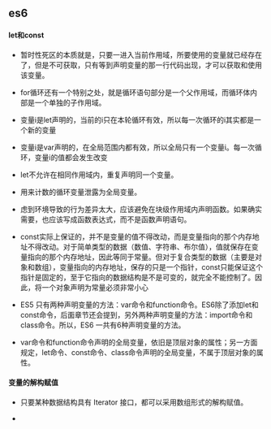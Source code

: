 ## es6
#### let和const

- 暂时性死区的本质就是，只要一进入当前作用域，所要使用的变量就已经存在了，但是不可获取，只有等到声明变量的那一行代码出现，才可以获取和使用该变量。

- for循环还有一个特别之处，就是循环语句部分是一个父作用域，而循环体内部是一个单独的子作用域。
- 变量i是let声明的，当前的i只在本轮循环有效，所以每一次循环的i其实都是一个新的变量

- 变量i是var声明的，在全局范围内都有效，所以全局只有一个变量i。每一次循环，变量i的值都会发生改变

- let不允许在相同作用域内，重复声明同一个变量。

- 用来计数的循环变量泄露为全局变量。

- 虑到环境导致的行为差异太大，应该避免在块级作用域内声明函数。如果确实需要，也应该写成函数表达式，而不是函数声明语句。

- const实际上保证的，并不是变量的值不得改动，而是变量指向的那个内存地址不得改动。对于简单类型的数据（数值、字符串、布尔值），值就保存在变量指向的那个内存地址，因此等同于常量。但对于复合类型的数据（主要是对象和数组），变量指向的内存地址，保存的只是一个指针，const只能保证这个指针是固定的，至于它指向的数据结构是不是可变的，就完全不能控制了。因此，将一个对象声明为常量必须非常小心

- ES5 只有两种声明变量的方法：var命令和function命令。ES6除了添加let和const命令，后面章节还会提到，另外两种声明变量的方法：import命令和class命令。所以，ES6 一共有6种声明变量的方法。

- var命令和function命令声明的全局变量，依旧是顶层对象的属性；另一方面规定，let命令、const命令、class命令声明的全局变量，不属于顶层对象的属性。

#### 变量的解构赋值
- 只要某种数据结构具有 Iterator 接口，都可以采用数组形式的解构赋值。

- 
